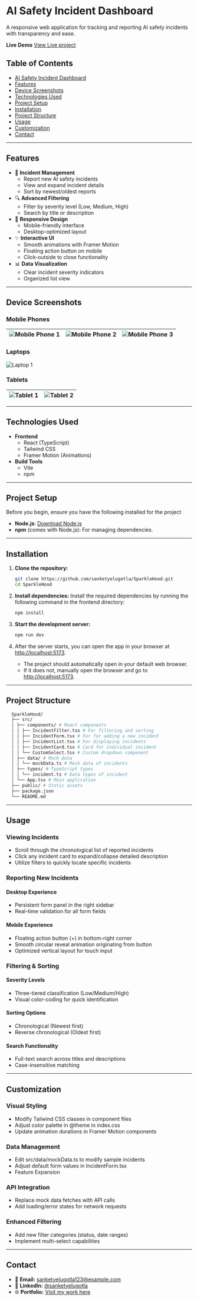 # AI Safety Incident Dashboard

A responsive web application for tracking and reporting AI safety incidents with transparency and ease.

**Live Demo** [View Live project](https://sparkle-hood.vercel.app/)

## Table of Contents

- [AI Safety Incident Dashboard](#ai-safety-incident-dashboard)
- [Features](#features)
- [Device Screenshots](#device-screenshots)
- [Technologies Used](#technologies-used)
- [Project Setup](#project-setup)
- [Installation](#installation)
- [Project Structure](#project-structure)
- [Usage](#usage)
- [Customization](#customization)
- [Contact](#contact)

---

## Features

- 🚨 **Incident Management**
  - Report new AI safety incidents
  - View and expand incident details
  - Sort by newest/oldest reports
- 🔍 **Advanced Filtering**
  - Filter by severity level (Low, Medium, High)
  - Search by title or description
- 📱 **Responsive Design**
  - Mobile-friendly interface
  - Desktop-optimized layout
- ✨ **Interactive UI**
  - Smooth animations with Framer Motion
  - Floating action button on mobile
  - Click-outside to close functionality
- 📊 **Data Visualization**
  - Clear incident severity indicators
  - Organized list view

---

## Device Screenshots

### Mobile Phones

| ![Mobile Phone 1](./screenshots/iphone1.png) | ![Mobile Phone 2](./screenshots/iphone2.png) | ![Mobile Phone 3](./screenshots/iphone3.png) |
| :------------------------------------------: | :------------------------------------------: | :------------------------------------------: |

### Laptops

![Laptop 1](./screenshots/mac.png)

### Tablets

| ![Tablet 1](./screenshots/pad1.png) | ![Tablet 2](./screenshots/pad2.png) |
| :---------------------------------: | :---------------------------------: |

---

## Technologies Used

- **Frontend**
  - React (TypeScript)
  - Tailwind CSS
  - Framer Motion (Animations)
- **Build Tools**
  - Vite
  - npm

---

## Project Setup

Before you begin, ensure you have the following installed for the project

- **Node.js**: [Download Node.js](https://nodejs.org/)
- **npm** (comes with Node.js): For managing dependencies.

---

## Installation

1. **Clone the repository:**

   ```bash
   git clone https://github.com/sanketyelugotla/SparkleHood.git
   cd SparkleHood
   ```

2. **Install dependencies:**
   Install the required dependencies by running the following command in the frontend directory:

   ```bash
   npm install
   ```

3. **Start the development server:**

   ```bash
   npm run dev
   ```

4. After the server starts, you can open the app in your browser at [http://localhost:5173](http://localhost:5173).

   - The project should automatically open in your default web browser.
   - If it does not, manually open the browser and go to [http://localhost:5173](http://localhost:5173).

---

## Project Structure

```bash
  SparkleHood/
  ├── src/
  │ ├── components/ # React components
  │ │ ├── IncidentFilter.tsx # For filtering and sorting
  │ │ ├── IncidentForm.tsx # For for adding a new incident
  │ │ ├── IncidentList.tsx # For displaying incidents
  │ │ ├── IncidentCard.tsx # Card for individual incident
  │ │ └── CustomSelect.tsx # Custom dropdown component
  │ ├── data/ # Mock data
  │ │ └── mockData.ts # Mock data of incidents
  │ ├── types/ # TypeScript types
  │ │ └── incident.ts # Data types of incident
  │ └── App.tsx # Main application
  ├── public/ # Static assets
  ├── package.json
  └── README.md
```

---

## Usage

### Viewing Incidents

- Scroll through the chronological list of reported incidents
- Click any incident card to expand/collapse detailed description
- Utilize filters to quickly locate specific incidents

### Reporting New Incidents

#### Desktop Experience

- Persistent form panel in the right sidebar
- Real-time validation for all form fields

#### Mobile Experience

- Floating action button (+) in bottom-right corner
- Smooth circular reveal animation originating from button
- Optimized vertical layout for touch input

### Filtering & Sorting

#### Severity Levels

- Three-tiered classification (Low/Medium/High)
- Visual color-coding for quick identification

#### Sorting Options

- Chronological (Newest first)
- Reverse chronological (Oldest first)

#### Search Functionality

- Full-text search across titles and descriptions
- Case-insensitive matching

---

## Customization

### Visual Styling

- Modify Tailwind CSS classes in component files
- Adjust color palette in @theme in index.css
- Update animation durations in Framer Motion components

### Data Management

- Edit src/data/mockData.ts to modify sample incidents
- Adjust default form values in IncidentForm.tsx
- Feature Expansion

### API Integration

- Replace mock data fetches with API calls
- Add loading/error states for network requests

### Enhanced Filtering

- Add new filter categories (status, date ranges)
- Implement multi-select capabilities

---

## Contact

- 📧 **Email:** [sanketyelugotla123@example.com](mailto:sanketyelugotla123@gmail.com)
- 💼 **LinkedIn:** [@sanketyelugotla](https://www.linkedin.com/in/sanketyelugotla/)
- 🌐 **Portfolio:** [Visit my work here](https://sanketyelugotla.vercel.app)
